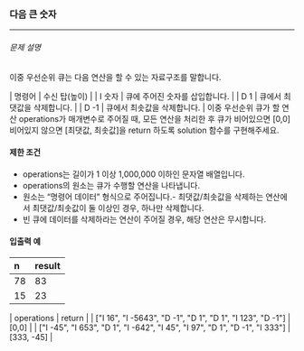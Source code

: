 ### 다음 큰 숫자

***

###### 문제 설명

이중 우선순위 큐는 다음 연산을 할 수 있는 자료구조를 말합니다.

| 명령어  |  수신 탑(높이)             |
| I 숫자 |  큐에 주어진 숫자를 삽입합니다. |
| D 1   | 큐에서 최댓값을 삭제합니다.    |
| D -1  |  큐에서 최솟값을 삭제합니다.   |
이중 우선순위 큐가 할 연산 operations가 매개변수로 주어질 때, 모든 연산을 처리한 후 큐가 비어있으면 [0,0] 비어있지 않으면 [최댓값, 최솟값]을 return 하도록 solution 함수를 구현해주세요.



#### 제한 조건

- operations는 길이가 1 이상 1,000,000 이하인 문자열 배열입니다.
- operations의 원소는 큐가 수행할 연산을 나타냅니다.
- 원소는 “명령어 데이터” 형식으로 주어집니다.- 최댓값/최솟값을 삭제하는 연산에서 최댓값/최솟값이 둘 이상인 경우, 하나만 삭제합니다.
- 빈 큐에 데이터를 삭제하라는 연산이 주어질 경우, 해당 연산은 무시합니다.

#### 입출력 예

| n  | result |
| :- | :----- |
| 78 | 83     |
| 15 | 23     |


| operations                                                                  | return     |
| ["I 16", "I -5643", "D -1", "D 1", "D 1", "I 123", "D -1"]                  | [0,0]      |
| ["I -45", "I 653", "D 1", "I -642", "I 45", "I 97", "D 1", "D -1", "I 333"] | [333, -45] |
